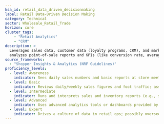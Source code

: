 ```yaml
---  
ksa_id: retail_data_driven_decisionmaking  
label: Retail Data-Driven Decision Making  
category: Technical  
sector: Wholesale_Retail_Trade  
horizon: core  
cluster_tags: 
    - "Retail Analytics"
    - "CRM"
description: >  
  Leverages sales data, customer data (loyalty programs, CRM), and market trends to inform retail decisions;  
  analyzes point-of-sale reports and KPIs (like conversion rate, average basket size), monitors inventory turnover, identifies top-selling vs. slow-moving products, and uses customer insights to optimize merchandising, personalize marketing (targeted promotions), and improve store layout or product assortment.  
source_frameworks:  
  - "Shopper Insights & Analytics (NRF Guidelines)"  
proficiency_levels:  
  - level: Awareness  
    indicator: Sees daily sales numbers and basic reports at store meetings; understands if sales are up or down generally and hears simple reasons (e.g., holiday, weather).  
  - level: Basic  
    indicator: Reviews daily/weekly sales figures and foot traffic; assists in basic inventory counts or checks due to data indicating low stock; uses loyalty program info to recognize frequent customers and ensure their usual products are in stock.  
  - level: Intermediate  
    indicator: Runs and interprets sales and inventory reports (e.g., sell-through rates, GMROI); makes recommendations like reordering a hot seller or marking down slow stock; segments customers from loyalty data to target promotions (e.g., send a coupon to high spenders); experiments with product placement and measures impact on sales.  
  - level: Advanced  
    indicator: Uses advanced analytics tools or dashboards provided by corporate; identifies complex patterns (like seasonal variation by category, or cross-product purchase correlations); plans store merchandising and staffing using data forecasts; works with marketing to execute data-driven campaigns (leveraging CRM insights) and then measures ROI.  
  - level: Expert  
    indicator: Drives a culture of data in retail ops; possibly oversees multiple stores’ performance analysis; collaborates on selecting or customizing retail analytics software; mentors managers in interpreting data; provides shopper insights that influence higher-level assortment and marketing strategies, following NRF guidelines for analytics use and customer data ethics.  
---  
```

